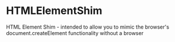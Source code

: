 # HTMLElementShim
HTML Element Shim - intended to allow you to mimic the browser's document.createElement functionality without a browser
